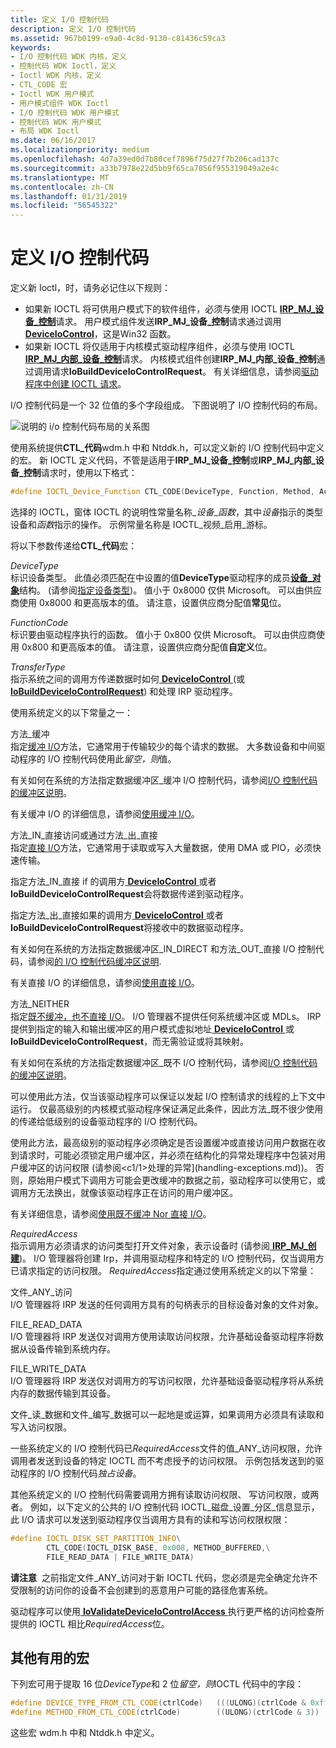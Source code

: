 ```yaml
---
title: 定义 I/O 控制代码
description: 定义 I/O 控制代码
ms.assetid: 967b0199-e9a0-4c8d-9130-c81436c59ca3
keywords:
- I/O 控制代码 WDK 内核，定义
- 控制代码 WDK Ioctl，定义
- Ioctl WDK 内核，定义
- CTL_CODE 宏
- Ioctl WDK 用户模式
- 用户模式组件 WDK Ioctl
- I/O 控制代码 WDK 用户模式
- 控制代码 WDK 用户模式
- 布局 WDK Ioctl
ms.date: 06/16/2017
ms.localizationpriority: medium
ms.openlocfilehash: 4d7a39ed0d7b80cef7896f75d27f7b206cad137c
ms.sourcegitcommit: a33b7978e22d5bb9f65ca7056f955319049a2e4c
ms.translationtype: MT
ms.contentlocale: zh-CN
ms.lasthandoff: 01/31/2019
ms.locfileid: "56545322"
---
```

# <a name="defining-io-control-codes"></a>定义 I/O 控制代码





定义新 Ioctl，时，请务必记住以下规则：

-   如果新 IOCTL 将可供用户模式下的软件组件，必须与使用 IOCTL [ **IRP\_MJ\_设备\_控制**](https://msdn.microsoft.com/library/windows/hardware/ff550744)请求。 用户模式组件发送**IRP\_MJ\_设备\_控制**请求通过调用[ **DeviceIoControl**](https://msdn.microsoft.com/library/windows/desktop/aa363216)，这是Win32 函数。
-   如果新 IOCTL 将仅适用于内核模式驱动程序组件，必须与使用 IOCTL [ **IRP\_MJ\_内部\_设备\_控制**](https://msdn.microsoft.com/library/windows/hardware/ff550766)请求。 内核模式组件创建**IRP\_MJ\_内部\_设备\_控制**通过调用请求**IoBuildDeviceIoControlRequest**。 有关详细信息，请参阅[驱动程序中创建 IOCTL 请求](creating-ioctl-requests-in-drivers.md)。

I/O 控制代码是一个 32 位值的多个字段组成。 下图说明了 I/O 控制代码的布局。

![说明的 i/o 控制代码布局的关系图](images/ioctl-1.png)

使用系统提供**CTL\_代码**wdm.h 中和 Ntddk.h，可以定义新的 I/O 控制代码中定义的宏。 新 IOCTL 定义代码，不管是适用于**IRP\_MJ\_设备\_控制**或**IRP\_MJ\_内部\_设备\_控制**请求时，使用以下格式：

```cpp
#define IOCTL_Device_Function CTL_CODE(DeviceType, Function, Method, Access)
```

选择的 IOCTL，窗体 IOCTL 的说明性常量名称\_*设备*\_*函数*，其中*设备*指示的类型设备和*函数*指示的操作。 示例常量名称是 IOCTL\_视频\_启用\_游标。

将以下参数传递给**CTL\_代码**宏：

<a href="" id="devicetype"></a>*DeviceType*  
标识设备类型。 此值必须匹配在中设置的值**DeviceType**驱动程序的成员[**设备\_对象**](https://msdn.microsoft.com/library/windows/hardware/ff543147)结构。 (请参阅[指定设备类型](specifying-device-types.md))。 值小于 0x8000 仅供 Microsoft。 可以由供应商使用 0x8000 和更高版本的值。 请注意，设置供应商分配值**常见**位。

<a href="" id="functioncode"></a>*FunctionCode*  
标识要由驱动程序执行的函数。 值小于 0x800 仅供 Microsoft。 可以由供应商使用 0x800 和更高版本的值。 请注意，设置供应商分配值**自定义**位。

<a href="" id="transfertype"></a>*TransferType*  
指示系统之间的调用方传递数据时如何[ **DeviceIoControl** ](https://msdn.microsoft.com/library/windows/desktop/aa363216) (或[ **IoBuildDeviceIoControlRequest**](https://msdn.microsoft.com/library/windows/hardware/ff548318)) 和处理 IRP 驱动程序。

使用系统定义的以下常量之一：

<a href="" id="method-buffered"></a>方法\_缓冲  
指定[缓冲 I/O](methods-for-accessing-data-buffers.md)方法，它通常用于传输较少的每个请求的数据。 大多数设备和中间驱动程序的 I/O 控制代码使用此*留空，则*值。

有关如何在系统的方法指定数据缓冲区\_缓冲 I/O 控制代码，请参阅[I/O 控制代码的缓冲区说明](buffer-descriptions-for-i-o-control-codes.md)。

有关缓冲 I/O 的详细信息，请参阅[使用缓冲 I/O](using-buffered-i-o.md)。

<a href="" id="method-in-direct-or-method-out-direct"></a>方法\_IN\_直接访问或通过方法\_出\_直接  
指定[直接 I/O](methods-for-accessing-data-buffers.md)方法，它通常用于读取或写入大量数据，使用 DMA 或 PIO，必须快速传输。

指定方法\_IN\_直接 if 的调用方[ **DeviceIoControl** ](https://msdn.microsoft.com/library/windows/desktop/aa363216)或者**IoBuildDeviceIoControlRequest**会将数据传递到驱动程序。

指定方法\_出\_直接如果的调用方[ **DeviceIoControl** ](https://msdn.microsoft.com/library/windows/desktop/aa363216)或者**IoBuildDeviceIoControlRequest**将接收中的数据驱动程序。

有关如何在系统的方法指定数据缓冲区\_IN\_DIRECT 和方法\_OUT\_直接 I/O 控制代码，请参阅[的 I/O 控制代码缓冲区说明](buffer-descriptions-for-i-o-control-codes.md).

有关直接 I/O 的详细信息，请参阅[使用直接 I/O](using-direct-i-o.md)。

<a href="" id="method-neither"></a>方法\_NEITHER  
指定[既不缓冲，也不直接 I/O](using-neither-buffered-nor-direct-i-o.md)。 I/O 管理器不提供任何系统缓冲区或 MDLs。 IRP 提供到指定的输入和输出缓冲区的用户模式虚拟地址[ **DeviceIoControl** ](https://msdn.microsoft.com/library/windows/desktop/aa363216)或**IoBuildDeviceIoControlRequest**，而无需验证或将其映射。

有关如何在系统的方法指定数据缓冲区\_既不 I/O 控制代码，请参阅[I/O 控制代码的缓冲区说明](buffer-descriptions-for-i-o-control-codes.md)。

可以使用此方法，仅当该驱动程序可以保证以发起 I/O 控制请求的线程的上下文中运行。 仅最高级别的内核模式驱动程序保证满足此条件，因此方法\_既不很少使用的传递给低级别的设备驱动程序的 I/O 控制代码。

使用此方法，最高级别的驱动程序必须确定是否设置缓冲或直接访问用户数据在收到请求时，可能必须锁定用户缓冲区，并必须在结构化的异常处理程序中包装对用户缓冲区的访问权限 (请参阅<c1/1>处理的异常](handling-exceptions.md))。 否则，原始用户模式下调用方可能会更改缓冲的数据之前，驱动程序可以使用它，或调用方无法换出，就像该驱动程序正在访问的用户缓冲区。

有关详细信息，请参阅[使用既不缓冲 Nor 直接 I/O](using-neither-buffered-nor-direct-i-o.md)。

<a href="" id="requiredaccess"></a>*RequiredAccess*  
指示调用方必须请求的访问类型打开文件对象，表示设备时 (请参阅[ **IRP\_MJ\_创建**](https://msdn.microsoft.com/library/windows/hardware/ff550729))。 I/O 管理器将创建 Irp，并调用驱动程序和特定的 I/O 控制代码，仅当调用方已请求指定的访问权限。 *RequiredAccess*指定通过使用系统定义的以下常量：

<a href="" id="file-any-access"></a>文件\_ANY\_访问  
I/O 管理器将 IRP 发送的任何调用方具有的句柄表示的目标设备对象的文件对象。

<a href="" id="file-read-data"></a>FILE\_READ\_DATA  
I/O 管理器将 IRP 发送仅对调用方使用读取访问权限，允许基础设备驱动程序将数据从设备传输到系统内存。

<a href="" id="file-write-data"></a>FILE\_WRITE\_DATA  
I/O 管理器将 IRP 发送仅对调用方的写访问权限，允许基础设备驱动程序将从系统内存的数据传输到其设备。

文件\_读\_数据和文件\_编写\_数据可以一起地是或运算，如果调用方必须具有读取和写入访问权限。

一些系统定义的 I/O 控制代码已*RequiredAccess*文件的值\_ANY\_访问权限，允许调用者发送到设备的特定 IOCTL 而不考虑授予的访问权限。 示例包括发送到的驱动程序的 I/O 控制代码*独占设备*。

其他系统定义的 I/O 控制代码需要调用方拥有读取访问权限、 写访问权限，或两者。 例如，以下定义的公共的 I/O 控制代码 IOCTL\_磁盘\_设置\_分区\_信息显示，此 I/O 请求可以发送到驱动程序仅当调用方具有的读和写访问权限权限：

```cpp
#define IOCTL_DISK_SET_PARTITION_INFO\
        CTL_CODE(IOCTL_DISK_BASE, 0x008, METHOD_BUFFERED,\
        FILE_READ_DATA | FILE_WRITE_DATA)
```

**请注意**  之前指定文件\_ANY\_访问对于新 IOCTL 代码，您必须是完全确定允许不受限制的访问你的设备不会创建到的恶意用户可能的路径危害系统。

 

驱动程序可以使用[ **IoValidateDeviceIoControlAccess** ](https://msdn.microsoft.com/library/windows/hardware/ff550418)执行更严格的访问检查所提供的 IOCTL 相比*RequiredAccess*位。

## <a name="other-useful-macros"></a>其他有用的宏


下列宏可用于提取 16 位*DeviceType*和 2 位*留空，则*IOCTL 代码中的字段：

```cpp
#define DEVICE_TYPE_FROM_CTL_CODE(ctrlCode)   (((ULONG)(ctrlCode & 0xffff0000)) >> 16)
#define METHOD_FROM_CTL_CODE(ctrlCode)        ((ULONG)(ctrlCode & 3))
```

这些宏 wdm.h 中和 Ntddk.h 中定义。

 

 




